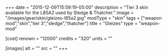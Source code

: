 +++
date = "2015-12-09T15:59:19-05:00"
description = "Tier 3 skin available for the L85A2 used by Sledge & Thatcher."
image = "/images/gear/skin/gleizes-l85a2.jpg"
modType = "skin"
tags = ["weapon mod","skin","tier 3","sledge","thatcher"]
title = "Gleizes"
type = "weapon-mod"

[cost]
  renown = "12000"
  credits = "320"
  units = ""

[images]
  alt = ""
  src = ""
+++

